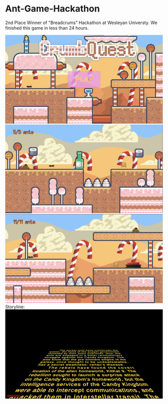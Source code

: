 # Ant-Game-Hackathon

2nd Place Winner of "Breadcrums" Hackathon at Wesleyan Universty. We finished this game in less than 24 hours. 

![AntM](images/AntM.png)
![Ant4](images/Ant4.png)
![Ant5](images/Ant5.png)
Storyline:
![AntS](images/AntS.png)

